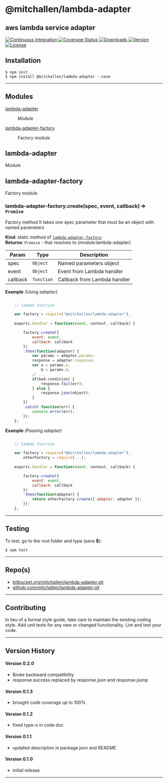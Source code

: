 @mitchallen/lambda-adapter
==
aws lambda service adapter
--

<p align="left">
  <a href="https://travis-ci.org/mitchallen/lambda-adapter">
    <img src="https://img.shields.io/travis/mitchallen/lambda-adapter.svg?style=flat-square" alt="Continuous Integration">
  </a>
  <a href="https://codecov.io/gh/mitchallen/lambda-adapter">
    <img src="https://codecov.io/gh/mitchallen/lambda-adapter/branch/master/graph/badge.svg" alt="Coverage Status">
  </a>
  <a href="https://npmjs.org/package/@mitchallen/lambda-adapter">
    <img src="http://img.shields.io/npm/dt/@mitchallen/lambda-adapter.svg?style=flat-square" alt="Downloads">
  </a>
  <a href="https://npmjs.org/package/@mitchallen/lambda-adapter">
    <img src="http://img.shields.io/npm/v/@mitchallen/lambda-adapter.svg?style=flat-square" alt="Version">
  </a>
  <a href="https://npmjs.com/package/@mitchallen/lambda-adapter">
    <img src="https://img.shields.io/github/license/mitchallen/lambda-adapter.svg" alt="License"></a>
  </a>
</p>

## Installation

    $ npm init
    $ npm install @mitchallen/lambda-adapter --save
  
* * *

## Modules

<dl>
<dt><a href="#module_lambda-adapter">lambda-adapter</a></dt>
<dd><p>Module</p>
</dd>
<dt><a href="#module_lambda-adapter-factory">lambda-adapter-factory</a></dt>
<dd><p>Factory module</p>
</dd>
</dl>

<a name="module_lambda-adapter"></a>

## lambda-adapter
Module

<a name="module_lambda-adapter-factory"></a>

## lambda-adapter-factory
Factory module

<a name="module_lambda-adapter-factory.create"></a>

### lambda-adapter-factory.create(spec, event, callback) ⇒ <code>Promise</code>
Factory method 
It takes one spec parameter that must be an object with named parameters

**Kind**: static method of <code>[lambda-adapter-factory](#module_lambda-adapter-factory)</code>  
**Returns**: <code>Promise</code> - that resolves to {module:lambda-adapter}  

| Param | Type | Description |
| --- | --- | --- |
| spec | <code>Object</code> | Named parameters object |
| event | <code>Object</code> | Event from Lambda handler |
| callback | <code>function</code> | Callback from Lambda handler |

**Example** *(Using adapter)*  
```js

    // lambda function

    var factory = require("@mitchallen/lambda-adapter"),
 
    exports.handler = function(event, context, callback) {

        factory.create({ 
            event: event, 
            callback: callback 
        })
        .then(function(adapter) {
            var params = adapter.params;
            response = adapter.response;
            var a = params.a,
                b = params.b;
            // ...
            if(bad-condition) {
                response.fail(err);
            } else {
                response.json(object);
            }
        })
        .catch( function(err) { 
            console.error(err); 
        });
    };
```
**Example** *(Passing adapter)*  
```js

    // lambda function

    var factory = require("@mitchallen/lambda-adapter"),
        otherFactory = require(...);
 
    exports.handler = function(event, context, callback) {

        factory.create({ 
            event: event, 
            callback: callback 
        })
        .then(function(adapter) {
            return otherFactory.create({ adapter: adapter });
        });
    };
```


* * *

## Testing

To test, go to the root folder and type (sans __$__):

    $ npm test
   
* * *
 
## Repo(s)

* [bitbucket.org/mitchallen/lambda-adapter.git](https://bitbucket.org/mitchallen/lambda-adapter.git)
* [github.com/mitchallen/lambda-adapter.git](https://github.com/mitchallen/lambda-adapter.git)

* * *

## Contributing

In lieu of a formal style guide, take care to maintain the existing coding style.
Add unit tests for any new or changed functionality. Lint and test your code.

* * *

## Version History

#### Version 0.2.0

* Broke backward compatibility
* response.success replaced by response.json and response.jsonp

#### Version 0.1.3

* brought code coverage up to 100%

#### Version 0.1.2

* fixed type-o in code doc

#### Version 0.1.1

* updated description in package.json and README

#### Version 0.1.0 

* initial release

* * *

